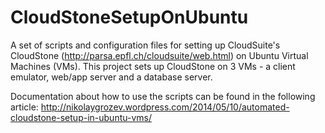 CloudStoneSetupOnUbuntu
=======================

A set of scripts and configuration files for setting up CloudSuite's CloudStone (http://parsa.epfl.ch/cloudsuite/web.html) on Ubuntu Virtual Machines (VMs). This project sets up CloudStone on 3 VMs - a client emulator, web/app server and a database server.


Documentation about how to use the scripts can be found in the following article:
http://nikolaygrozev.wordpress.com/2014/05/10/automated-cloudstone-setup-in-ubuntu-vms/

